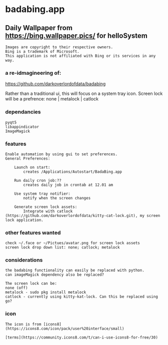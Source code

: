 # badabing.app

## Daily Wallpaper from https://bing.wallpaper.pics/ for helloSystem

    Images are copyright to their respective owners. 
    Bing is a trademark of Microsoft. 
    This application is not affiliated with Bing or its services in any way.

### a re-idmagineering of:

https://github.com/darkoverlordofdata/badabing

Rather than a traditional ui, this will focus on a system tray icon.
Screen lock will be a prefrence: none | metalock | catlock

### dependancies

    pyqt5
    libappindicator
    ImageMagick

### features

    Enable automation by using gui to set preferences.
    General Preferences:

        Launch on start:
            creates /Applications/Autostart/BadaBing.app

        Run daily cron job:??
            creates daily job in crontab at 12.01 am

        Use system tray notifier:
            notify when the screen changes

        Generate screen lock assets:
            Integrate with catlock (https://github.com/darkoverlordofdata/kitty-cat-lock.git), my screen lock application.

### other features wanted

    check ~/.face or ~/Pictues/avatar.png for screen lock assets
    screen lock drop down list: none; catlock; metalock

### considerations

    the badabing functionality can easily be replaced with python.
    can imageMagick dependency also be replaced?

    The screen lock can be:
    none (off)
    metalock - sudo pkg install metalock
    catlock - currently using kitty-kat-lock. Can this be replaced using go?


### icon

    The icon is from [icons8](https://icons8.com/icon/pack/user%20interface/small)

    [terms](https://community.icons8.com/t/can-i-use-icons8-for-free/30)


